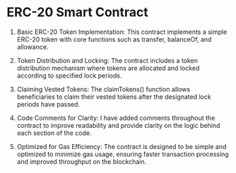 
# ERC-20 Smart Contract

1. Basic ERC-20 Token Implementation: This contract implements a simple ERC-20 token with core functions such as transfer, balanceOf, and allowance.

2. Token Distribution and Locking: The contract includes a token distribution mechanism where tokens are allocated and locked according to specified lock periods.

3. Claiming Vested Tokens: The claimTokens() function allows beneficiaries to claim their vested tokens after the designated lock periods have passed.

4. Code Comments for Clarity: I have added comments throughout the contract to improve readability and provide clarity on the logic behind each section of the code.

5. Optimized for Gas Efficiency: The contract is designed to be simple and optimized to minimize gas usage, ensuring faster transaction processing and improved throughput on the blockchain.

